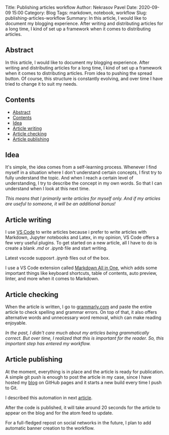 Title: Publishing articles workflow
Author: Nekrasov Pavel
Date: 2020-09-09 15:00
Category: Blog
Tags: markdown, notebook, workflow
Slug: publishing-articles-workflow
Summary: In this article, I would like to document my blogging experience. After writing and distributing articles for a long time, I kind of set up a framework when it comes to distributing articles.

## Abstract

In this article, I would like to document my blogging experience. 
After writing and distributing articles for a long time, 
I kind of set up a framework when it comes to distributing articles. 
From idea to pushing the spread button. Of course, this structure is constantly evolving, 
and over time I have tried to change it to suit my needs.

## Contents

- [Abstract](#abstract)
- [Contents](#contents)
- [Idea](#idea)
- [Article writing](#article-writing)
- [Article checking](#article-checking)
- [Article publishing](#article-publishing)

## Idea

It's simple, the idea comes from a self-learning process. Whenever I find myself in a situation
where I don't understand certain concepts, I first try to fully understand the topic.
And when I reach a certain level of understanding, I try to describe the concept in my own words.
So that I can understand when I look at this next time.

_This means that I primarily write articles for myself only.
And if my articles are useful to someone, it will be an additional bonus!_

## Article writing

I use [VS Code][vs-code] to write articles because i prefer to write articles with Markdown,
Jupyter notebooks and Latex, in my opinion, VS Code offers a few very useful plugins.
To get started on a new article, all I have to do is create a blank _.md_ or
_.ipynb_ file and start writing.

Latest vscode supposrt _.ipynb_ files out of the box.

I use a VS Code extension called [Markdown All in One][markdown-all-in-one],
which adds some important things like keyboard shortcuts, table of contents, auto preview, linter,
and more when it comes to Markdown.

## Article checking

When the article is written, I go to [grammarly.com][grammarly] and paste the entire article to
check spelling and grammar errors.
On top of that, it also offers alternative words and unnecessary word removal, which can make
reading enjoyable.

_In the past, I didn't care much about my articles being grammatically correct.
But over time, I realized that this is important for the reader. So, this important step has entered my workflow._

## Article publishing

At the moment, everything is in place and the article is ready for publication.
A simple git push is enough to post the article in my case,
since I have hosted my [blog][blog] on GitHub pages and it starts a new build every time I push to
 Git.

I described this automation in next [article][git-hooks-article].

After the code is published, it will take around 20 seconds for the article to appear on the
blog and for the atom feed to update.

For a full-fledged repost on social networks in the future,
I plan to add automatic banner creation to the workflow.

[vs-code]: https://code.visualstudio.com
[markdown-all-in-one]: https://marketplace.visualstudio.com/items?itemName=yzhang.markdown-all-in-one
[grammarly]: https://app.grammarly.com
[blog]: https://nekrasovp.github.io
[git-hooks-article]: https://nekrasovp.github.io/pelican-github-script-automation.html